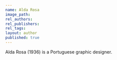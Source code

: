 ```yaml
---
name: Alda Rosa
image_path:
rel_authors:
rel_publishers:
rel_tags:
layout: author
published: true
---
```


Alda Rosa (1936) is a Portuguese graphic designer.
